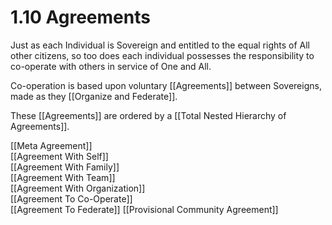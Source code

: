 # 1.10 Agreements
Just as each Individual is Sovereign and entitled to the equal rights of All other citizens, so too does each individual possesses the responsibility to co-operate with others in service of One and All. 

Co-operation is based upon voluntary [[Agreements]] between Sovereigns, made as they [[Organize and Federate]]. 

These [[Agreements]] are ordered by a [[Total Nested Hierarchy of Agreements]]. 

[[Meta Agreement]]  
[[Agreement With Self]]  
[[Agreement With Family]]  
[[Agreement With Team]]  
[[Agreement With Organization]]  
[[Agreement To Co-Operate]]  
[[Agreement To Federate]] 
[[Provisional Community Agreement]] 


